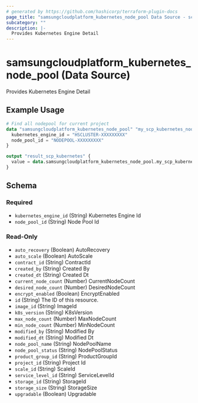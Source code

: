 ```yaml
---
# generated by https://github.com/hashicorp/terraform-plugin-docs
page_title: "samsungcloudplatform_kubernetes_node_pool Data Source - scp"
subcategory: ""
description: |-
  Provides Kubernetes Engine Detail
---
```


# samsungcloudplatform_kubernetes_node_pool (Data Source)

Provides Kubernetes Engine Detail

## Example Usage

```terraform
# Find all nodepool for current project
data "samsungcloudplatform_kubernetes_node_pool" "my_scp_kubernetes_node_pool" {
  kubernetes_engine_id = "HSCLUSTER-XXXXXXXXX"
  node_pool_id = "NODEPOOL-XXXXXXXXX"
}

output "result_scp_kubernetes" {
  value = data.samsungcloudplatform_kubernetes_node_pool.my_scp_kubernetes_node_pool
}
```

<!-- schema generated by tfplugindocs -->
## Schema

### Required

- `kubernetes_engine_id` (String) Kubernetes Engine Id
- `node_pool_id` (String) Node Pool Id

### Read-Only

- `auto_recovery` (Boolean) AutoRecovery
- `auto_scale` (Boolean) AutoScale
- `contract_id` (String) ContractId
- `created_by` (String) Created By
- `created_dt` (String) Created Dt
- `current_node_count` (Number) CurrentNodeCount
- `desired_node_count` (Number) DesiredNodeCount
- `encrypt_enabled` (Boolean) EncryptEnabled
- `id` (String) The ID of this resource.
- `image_id` (String) ImageId
- `k8s_version` (String) K8sVersion
- `max_node_count` (Number) MaxNodeCount
- `min_node_count` (Number) MinNodeCount
- `modified_by` (String) Modified By
- `modified_dt` (String) Modified Dt
- `node_pool_name` (String) NodePoolName
- `node_pool_status` (String) NodePoolStatus
- `product_group_id` (String) ProductGroupId
- `project_id` (String) Project Id
- `scale_id` (String) ScaleId
- `service_level_id` (String) ServiceLevelId
- `storage_id` (String) StorageId
- `storage_size` (String) StorageSize
- `upgradable` (Boolean) Upgradable


